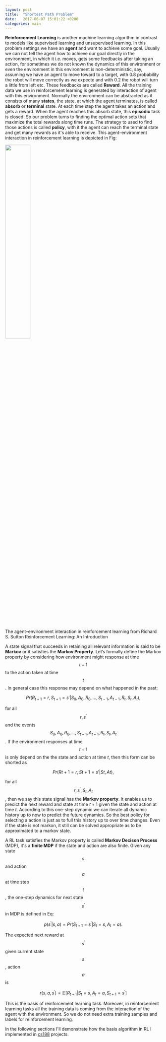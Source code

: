 ```yaml
---
layout: post
title:  "Shortest Path Problem"
date:   2017-06-07 15:01:22 +0200
categories: main
---
```

<strong>Reinforcement Learning</strong> is another machine learning algorithm in contrast to models like supervised learning and unsupervised learning. In this problem settings we have an <strong>agent</strong> and want to achieve some goal. Usually we can not tell the agent how to achieve our goal directly in the environment, in which it i.e. moves, gets some feedbacks after taking an action, for sometimes we do not known the dynamics of this environment or even the environment in this environment is non-deterministic, say, assuming we have an agent to move toward to a target, with 0.8 probability the robot will move correctly as we expecte and with 0.2 the robot will turn a little from left etc.  These feedbacks are called <strong>Reward</strong>. All the training data we use in reinforcement learning is generated by interaction of agent with this environment. Normally the environment can be abstracted as it consists of many <strong>states</strong>, the state, at which the agent terminates, is called <strong>absorb</strong> or <strong>terminal</strong> state. At each time step the agent takes an action and gets a reward. When the agent reaches this absorb state, this <strong>episodic</strong> task is closed. So our problem turns to finding the optimal action sets that maximize the total rewards along time runs. The strategy to used to find those actions is called <strong>policy</strong>, with it the agent can reach the terminal state and get many rewards as it's able to receive. This agent–environment interaction in reinforcement learning is depicted in Fig:

<div class="fig figcenter fighighlight">
  <img src="{{ site.github.url }}/assets/mdp.png" width="40%">
  <div class="figcaption">The agent–environment interaction in reinforcement learning from Richard S. Sutton Reinforcement Learning:
An Introduction</div>
</div>


A state signal that succeeds in retaining all relevant information is said to be <strong>Markov</strong> or it satisfies the <strong>Markov Property</strong>. Let’s formally define the Markov property by considering how environment might response at time $$t + 1$$ to the action taken at time $$t$$. In general case this response may depend on what happened in the past:

$$Pr(R_{t+1} = r, S_{t+1} = s'| S_0, A_0, R_0, \dots, S_{t-1}, A_{t-1}, R_t, S_t, A_t),$$

for all $$r, s^\prime$$ and the events $$S_0, A_0, R_0, \dots, S_{t-1}, A_{t-1}, R_t, S_t, A_t$$. If the environment responses at time $$t+1$$ is only depend on the the state and action at time $t$, then this form can be shorted as

$$Pr(Rt+1 =r,St+1 =s′|St,At),$$

for all $$r, s^\prime, S_t, A_t$$, then we say this state signal has the <strong>Markov property</strong>. It enables us to predict the next reward and state at time $t+1$ given the state and action at time $t$. According to this one-step dynamic we can iterate all dynamic history up to now to predict the future dynamics. So the best policy for selecting a action is just as to full this history up to over time changes. Even if the state is not markon, it still can be solved appropriate as to be approximated to a markov state.

A RL task satisfies the Markov property is called <strong>Markov Decison Process</strong> (MDP), it's a <strong>finite MDP</strong> if the state and action are also finite.
Given any state $$s$$ and action $$a$$ at time step $$t$$, the one-step dynamics for next state $$s^\prime$$ in MDP is defined in Eq:

$$p(s^\prime|s, a) = Pr(S_{t+1} =s^\prime|S_t = s, A_t = a).$$

The expected next reward at $$s^\prime$$ given current state $$s$$, action $$a$$ is 

$$r(s, a, s^\prime) = \mathbb{E}[R_{t+1}|S_t = s, A_t = a, S_{t+1} = s^\prime]$$

This is the basis of reinforcement learning task. Moreover, in reinforcement learning tasks all the training data is coming from the interaction of the agent with the environment. So we do not need extra training samples and labels for reinforcement learning.

In the following sections I'll demonstrate how the basis algorithm in RL I implemented in [cs188][cs188-link] projects.

[cs188-link]:http://ai.berkeley.edu/home.html
